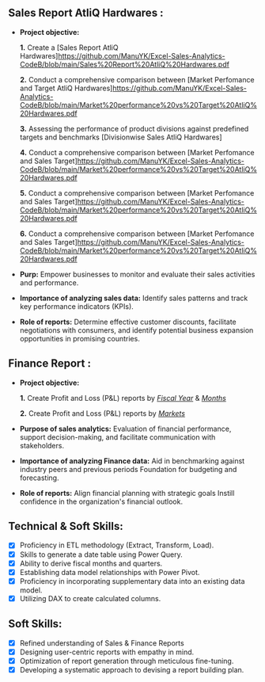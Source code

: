 ## Sales Report AtliQ Hardwares :


- **Project objective:** 

    **1.** Create a [Sales Report AtliQ Hardwares]https://github.com/ManuYK/Excel-Sales-Analytics-CodeB/blob/main/Sales%20Report%20AtliQ%20Hardwares.pdf 

    **2.** Conduct a comprehensive comparison between [Market Perfomance and Target AtliQ Hardwares]https://github.com/ManuYK/Excel-Sales-Analytics-CodeB/blob/main/Market%20performance%20vs%20Target%20AtliQ%20Hardwares.pdf
  
   **3.** Assessing the performance of product divisions against predefined targets and benchmarks [Divisionwise Sales AtliQ Hardwares]

   **4.** Conduct a comprehensive comparison between [Market Perfomance and Sales Target]https://github.com/ManuYK/Excel-Sales-Analytics-CodeB/blob/main/Market%20performance%20vs%20Target%20AtliQ%20Hardwares.pdf

   **5.** Conduct a comprehensive comparison between [Market Perfomance and Sales Target]https://github.com/ManuYK/Excel-Sales-Analytics-CodeB/blob/main/Market%20performance%20vs%20Target%20AtliQ%20Hardwares.pdf

   **6.** Conduct a comprehensive comparison between [Market Perfomance and Sales Target]https://github.com/ManuYK/Excel-Sales-Analytics-CodeB/blob/main/Market%20performance%20vs%20Target%20AtliQ%20Hardwares.pdf

- **Purp:** Empower businesses to monitor and evaluate their sales activities and performance.

- **Importance of analyzing sales data:** Identify sales patterns and track key performance indicators (KPIs).

- **Role of reports:** Determine effective customer discounts, facilitate negotiations with consumers, and identify potential business expansion opportunities in promising countries.


## Finance Report :

- **Project objective:** 

    **1.** Create Profit and Loss (P&L) reports by _[Fiscal Year](https://github.com/KirandeepMarala/Excel-Sales_Analysis/blob/main/P%26L%20Statement%20by%20Fiscal%20Year.pdf)_ & _[Months](https://github.com/KirandeepMarala/Excel-Sales_Analysis/blob/main/P%26L%20Statement%20by%20Months.pdf)_ 

   **2.** Create Profit and Loss (P&L) reports by _[Markets](https://github.com/KirandeepMarala/Excel-Sales_Analysis/blob/main/P%26L%20Statement%20by%20Markets.pdf)_

- **Purpose of sales analytics:** Evaluation of financial performance, support decision-making, and facilitate communication with stakeholders.

- **Importance of analyzing Finance data:** Aid in benchmarking against industry peers and previous periods Foundation for budgeting and forecasting.

- **Role of reports:** Align financial planning with strategic goals Instill confidence in the organization's financial outlook.


## Technical & Soft Skills:
- [x]	Proficiency in ETL methodology (Extract, Transform, Load).
- [x]	Skills to generate a date table using Power Query.
- [x]	Ability to derive fiscal months and quarters.
- [x]	Establishing data model relationships with Power Pivot.
- [x]	Proficiency in incorporating supplementary data into an existing data model.
- [x]	Utilizing DAX to create calculated columns.

## Soft Skills:
- [x]	Refined understanding of Sales & Finance Reports
- [x]	Designing user-centric reports with empathy in mind.
- [x]	Optimization of report generation through meticulous fine-tuning.
- [x]	Developing a systematic approach to devising a report building plan.
